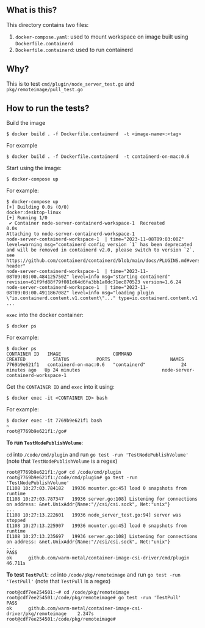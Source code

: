## What is this?
This directory contains two files:
1. `docker-compose.yaml`: used to mount workspace on image built using `Dockerfile.containerd`
2. `Dockerfile.containerd`: used to run containerd

## Why?
This is to test `cmd/plugin/node_server_test.go` and `pkg/remoteimage/pull_test.go`

## How to run the tests?
Build the image
```shell
$ docker build . -f Dockerfile.containerd  -t <image-name>:<tag>
```
For example
```shell
$ docker build . -f Dockerfile.containerd  -t containerd-on-mac:0.6
```

Start using the image:
```
$ docker-compose up
```

For example:
```shell
$ docker-compose up
[+] Building 0.0s (0/0)                                                                                                              docker:desktop-linux
[+] Running 1/0
 ✔ Container node-server-containerd-workspace-1  Recreated                                                                                           0.0s
Attaching to node-server-containerd-workspace-1
node-server-containerd-workspace-1  | time="2023-11-08T09:03:00Z" level=warning msg="containerd config version `1` has been deprecated and will be removed in containerd v2.0, please switch to version `2`, see https://github.com/containerd/containerd/blob/main/docs/PLUGINS.md#version-header"
node-server-containerd-workspace-1  | time="2023-11-08T09:03:00.484125750Z" level=info msg="starting containerd" revision=61f9fd88f79f081d64d6fa3bb1a0dc71ec870523 version=1.6.24
node-server-containerd-workspace-1  | time="2023-11-08T09:03:00.491186708Z" level=info msg="loading plugin \"io.containerd.content.v1.content\"..." type=io.containerd.content.v1
...
```

`exec` into the docker container:
```
$ docker ps
```
For example:
```shell
$ docker ps
CONTAINER ID   IMAGE                   COMMAND                  CREATED          STATUS          PORTS                      NAMES
7769b9e621f1   containerd-on-mac:0.6   "containerd"             24 minutes ago   Up 24 minutes                              node-server-containerd-workspace-1
```

Get the `CONTAINER ID` and `exec` into it using:
```shell
$ docker exec -it <CONTAINER ID> bash
```
For example:
```shell
$ docker exec -it 7769b9e621f1 bash                                                                                    ~
root@7769b9e621f1:/go#
```

**To run `TestNodePublishVolume`**:

`cd` into `/code/cmd/plugin` and run `go test -run 'TestNodePublishVolume'` (note that `TestNodePublishVolume` is a regex)
```
root@7769b9e621f1:/go# cd /code/cmd/plugin
root@7769b9e621f1:/code/cmd/plugin# go test -run 'TestNodePublishVolume'
I1108 10:27:03.784182   19936 mounter.go:45] load 0 snapshots from runtime
I1108 10:27:03.787347   19936 server.go:108] Listening for connections on address: &net.UnixAddr{Name:"//csi/csi.sock", Net:"unix"}
...
I1108 10:27:13.222601   19936 node_server_test.go:94] server was stopped
I1108 10:27:13.225907   19936 mounter.go:45] load 0 snapshots from runtime
I1108 10:27:13.235697   19936 server.go:108] Listening for connections on address: &net.UnixAddr{Name:"//csi/csi.sock", Net:"unix"}
...
PASS
ok  	github.com/warm-metal/container-image-csi-driver/cmd/plugin	46.711s
```

**To test `TestPull`**:
`cd` into `/code/pkg/remoteimage` and run `go test -run 'TestPull'` (note that `TestPull` is a regex)
```
root@cdf7ee254501:~# cd /code/pkg/remoteimage
root@cdf7ee254501:/code/pkg/remoteimage# go test -run 'TestPull'
PASS
ok  	github.com/warm-metal/container-image-csi-driver/pkg/remoteimage	2.247s
root@cdf7ee254501:/code/pkg/remoteimage#
```
